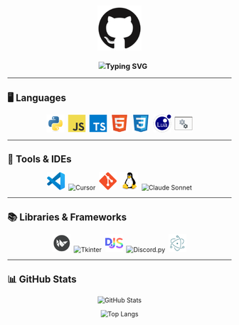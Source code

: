 <div id="header" align="center">
  <img src="https://github.com/devicons/devicon/blob/master/icons/github/github-original.svg" width="100" alt="GitHub"/>

  ### ‎ ‎ ‎ ‎ ![Typing SVG](https://readme-typing-svg.demolab.com?font=Fira+Code&weight=500&pause=1000&color=181616&background=FFFFFF00&vCenter=true&random=false&width=500&lines=Jxks%2C+jaks%2C+jxksdev%2C+jxksvfx+etc...;I+post+all+of+my+projects+here+!)
</div>

---

## 🖥️ Languages

<div align="center">
  <img src="https://github.com/devicons/devicon/blob/master/icons/python/python-original.svg" title="Python" alt="Python" width="40" height="40"/>&nbsp;
  <img src="https://github.com/devicons/devicon/blob/master/icons/javascript/javascript-original.svg" title="JavaScript" alt="JavaScript" width="40" height="40"/>&nbsp;
  <img src="https://github.com/devicons/devicon/blob/master/icons/typescript/typescript-original.svg" title="TypeScript" alt="TypeScript" width="40" height="40"/>&nbsp;
  <img src="https://github.com/devicons/devicon/blob/master/icons/html5/html5-original.svg" title="HTML5" alt="HTML5" width="40" height="40"/>&nbsp;
  <img src="https://github.com/devicons/devicon/blob/master/icons/css3/css3-original.svg" title="CSS3" alt="CSS3" width="40" height="40"/>&nbsp;
  <img src="https://github.com/devicons/devicon/blob/master/icons/lua/lua-original.svg" title="Lua" alt="Lua" width="40" height="40"/>&nbsp;
  <img src="https://raw.githubusercontent.com/github/explore/58ff7d84bcc6dff955c67ddba1f702c793dc670d/topics/batch-file/batch-file.png" title="Batch Script" alt="Batch Script" width="40" height="40"/>
</div>

---

## 🔧 Tools & IDEs

<div align="center">
  <img src="https://github.com/devicons/devicon/blob/master/icons/vscode/vscode-original.svg" title="Visual Studio Code" alt="VS Code" width="40" height="40"/>&nbsp;
  <img src="https://avatars.githubusercontent.com/u/139895814?s=200&v=4" title="Cursor" alt="Cursor" width="40" height="40"/>&nbsp;
  <img src="https://github.com/devicons/devicon/blob/master/icons/git/git-original.svg" title="Git" alt="Git" width="40" height="40"/>&nbsp;
  <img src="https://github.com/devicons/devicon/blob/master/icons/linux/linux-original.svg" title="Linux" alt="Linux" width="40" height="40"/>&nbsp;
  <img src="https://i.ibb.co/Q3t1dQwW/image-removebg-preview-22.png" title="Claude Sonnet" alt="Claude Sonnet" width="40" height="40"/>
</div>

---

## 📚 Libraries & Frameworks

<div align="center">
  <img src="https://raw.githubusercontent.com/kivy/kivy/master/kivy/data/logo/kivy-icon-256.png" title="Kivy" alt="Kivy" width="40" height="40"/>&nbsp;
  <img src="https://i.ibb.co/Vp2XbTjr/pngwing-com.png" title="Tkinter" alt="Tkinter" width="40" height="40"/>&nbsp;
  <img src="https://github.com/devicons/devicon/blob/master/icons/discordjs/discordjs-original.svg" title="Discord.js" alt="Discord.js" width="40" height="40"/>&nbsp;
  <img src="https://discordpy.readthedocs.io/en/stable/_images/snake.svg" title="Discord.py" alt="Discord.py" width="40" height="40"/>&nbsp;
  <img src="https://github.com/devicons/devicon/blob/master/icons/electron/electron-original.svg" title="Electron" alt="Electron" width="40" height="40"/>
</div>

---

## 📊 GitHub Stats

<div align="center">

![GitHub Stats](https://github-readme-stats.vercel.app/api?username=Jxkss&show_icons=true&theme=radical&hide_border=true&border_radius=12)

![Top Langs](https://github-readme-stats.vercel.app/api/top-langs/?username=Jxkss&layout=compact&theme=radical&hide_border=true&border_radius=12)

</div>
